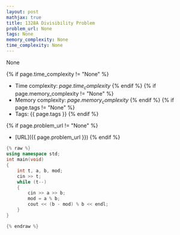 ```yaml
---
layout: post
mathjax: true
title: 1328A Divisibility Problem
problem_url: None
tags: None
memory_complexity: None
time_complexity: None
---
```


None


{% if page.time_complexity != "None" %}
- Time complexity: ${{ page.time_complexity }}$
{% endif %}
{% if page.memory_complexity != "None" %}
- Memory complexity: ${{ page.memory_complexity }}$
{% endif %}
{% if page.tags != "None" %}
- Tags: {{ page.tags }}
{% endif %}

{% if page.problem_url != "None" %}
- [URL]({{ page.problem_url }})
{% endif %}

```cpp
{% raw %}
using namespace std;
int main(void)
{
    int t, a, b, mod;
    cin >> t;
    while (t--)
    {
        cin >> a >> b;
        mod = a % b;
        cout << (b - mod) % b << endl;
    }
}

{% endraw %}
```